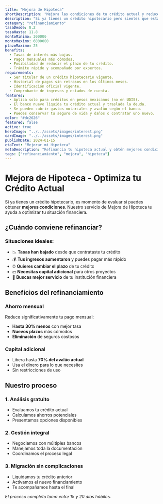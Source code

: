 ```yaml
---
title: "Mejora de Hipoteca"
shortDescription: "Mejora las condiciones de tu crédito actual y reduce tus pagos mensuales"
description: "Si ya tienes un crédito hipotecario pero sientes que estás pagando de más, la mejora de hipoteca es para ti. Te ayudamos a cambiar tu hipoteca a otro banco con mejores condiciones y a reducir tus mensualidades."
category: "refinanciamiento"
tasaDesde: 8.2
tasaHasta: 11.8
montoMinimo: 300000
montoMaximo: 6000000
plazoMaximo: 25
benefits:
  - Tasas de interés más bajas.
  - Pagos mensuales más cómodos.
  - Posibilidad de reducir el plazo de tu crédito.
  - Trámite rápido y acompañado por expertos.
requirements:
  - Ser titular de un crédito hipotecario vigente.
  - Historial de pagos sin retrasos en los últimos meses.
  - Identificación oficial vigente.
  - Comprobante de ingresos y estados de cuenta.
features:
  - Aplica solo para créditos en pesos mexicanos (no en UDIS).
  - El banco nuevo liquida tu crédito actual y traslada la deuda.
  - Se pueden cubrir gastos notariales y avalúo según el banco.
  - Puedes conservar tu seguro de vida y daños o contratar uno nuevo.
color: "#dc2626"
featured: false
active: true
heroImage: "../../assets/images/interest.png"
cardImage: "../../assets/images/interest.png"
publishDate: 2024-01-15
ctaText: "Mejorar mi Hipoteca"
metaDescription: "Refinancia tu hipoteca actual y obtén mejores condiciones. Reduce hasta 30% tus pagos mensuales con tasas desde 8.2%."
tags: ["refinanciamiento", "mejora", "hipoteca"]
---
```


# Mejora de Hipoteca - Optimiza tu Crédito Actual

Si ya tienes un crédito hipotecario, es momento de evaluar si puedes obtener **mejores condiciones**. Nuestro servicio de Mejora de Hipoteca te ayuda a optimizar tu situación financiera.

## ¿Cuándo conviene refinanciar?

### Situaciones ideales:
- 📉 **Tasas han bajado** desde que contrataste tu crédito
- 💰 **Tus ingresos aumentaron** y puedes pagar más rápido
- ⏰ **Quieres cambiar el plazo** de tu crédito
- 💵 **Necesitas capital adicional** para otros proyectos
- 🏦 **Buscas mejor servicio** de tu institución financiera

## Beneficios del refinanciamiento

### Ahorro mensual
Reduce significativamente tu pago mensual:
- **Hasta 30% menos** con mejor tasa
- **Nuevos plazos** más cómodos
- **Eliminación** de seguros costosos

### Capital adicional
- Libera hasta **70% del avalúo actual**
- Usa el dinero para lo que necesites
- Sin restricciones de uso

## Nuestro proceso

### 1. Análisis gratuito
- Evaluamos tu crédito actual
- Calculamos ahorros potenciales
- Presentamos opciones disponibles

### 2. Gestión integral
- Negociamos con múltiples bancos
- Manejamos toda la documentación
- Coordinamos el proceso legal

### 3. Migración sin complicaciones
- Liquidamos tu crédito anterior
- Activamos el nuevo financiamiento
- Te acompañamos hasta el final

*El proceso completo toma entre 15 y 20 días hábiles.*